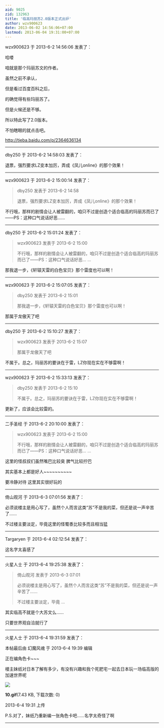 ```yaml
---
aid: 9025
zid: 132963
title: '临高玛丽苏2.0版本正式出炉'
author: wzx900623
date: 2013-06-02 14:56:06+07:00
lastmod: 2013-06-04 19:31:00+07:00
---
```


wzx900623 于 2013-6-2 14:56:06 发表了：

哈喽

咱就是那个玛丽苏文的作者。

虽然之前不承认，

但是看过百度百科之后，

的确觉得有些玛丽苏了。

但是火候还是不够。

所以特此写了2.0版本。

不怕瞎眼的就点击吧。

http://tieba.baidu.com/p/2364636134

---------

dby250 于 2013-6-2 14:58:03 发表了：

退票，强烈要求LZ变本加厉，弄成《凤儿online》的那个效果！

---------

wzx900623 于 2013-6-2 15:00:14 发表了：

> dby250 发表于 2013-6-2 14:58
> 
> 退票，强烈要求LZ变本加厉，弄成《凤儿online》的那个效果！



不行哦，那样的剧情会让人被雷翻的，咱只不过是创造个适合临高的玛丽苏而已了——PS：这种口气说话好恶……

---------

dby250 于 2013-6-2 15:01:24 发表了：

> wzx900623 发表于 2013-6-2 15:00
> 
> 不行哦，那样的剧情会让人被雷翻的，咱只不过是创造个适合临高的玛丽苏而已了——PS：这种口气说话好恶… ...



那我退一步，《轩辕天雷的白色宝贝》那个雷度也可以啊！

---------

wzx900623 于 2013-6-2 15:07:05 发表了：

> dby250 发表于 2013-6-2 15:01
> 
> 那我退一步，《轩辕天雷的白色宝贝》那个雷度也可以啊！



那属于龙傲天了吧

---------

dby250 于 2013-6-2 15:10:27 发表了：

> wzx900623 发表于 2013-6-2 15:07
> 
> 那属于龙傲天了吧



不属于。总之，玛丽苏的要诀在于雷，LZ你现在实在不够雷啊！

---------

wzx900623 于 2013-6-2 15:33:13 发表了：

> dby250 发表于 2013-6-2 15:10
> 
> 不属于。总之，玛丽苏的要诀在于雷，LZ你现在实在不够雷啊！



更新了，应该会比较雷的。

---------

二手圣经 于 2013-6-2 20:10:00 发表了：

> wzx900623 发表于 2013-6-2 15:00
> 
> 不行哦，那样的剧情会让人被雷翻的，咱只不过是创造个适合临高的玛丽苏而已了——PS：这种口气说话好恶… ...



这里的怪叔叔们虽然嘴巴比较臭 脾气比较拧巴 

其实基本上都是好人~~~~~~~~~~

要冷静对待 这里其实很好玩的

---------

倚山观河 于 2013-6-3 07:01:56 发表了：

必须说楼主是用心写了，虽然个人而言这类“苏”不是我的菜，但还是说一声辛苦了……

不过楼主要淡定，毕竟这里的怪蜀黍比较多而且相当猛

---------

Targaryen 于 2013-6-4 02:12:54 发表了：

这名字太喜感了

---------

火星人士 于 2013-6-4 19:25:38 发表了：

> 倚山观河 发表于 2013-6-3 07:01
> 
> 必须说楼主是用心写了，虽然个人而言这类“苏”不是我的菜，但还是说一声辛苦了……
> 
> 不过楼主要淡定，毕竟 ...



其实临高不就是个大苏文么……

只要世界观自洽就行了

---------

火星人士 于 2013-6-4 19:31:59 发表了：

本帖最后由 幻魔风魂 于 2013-6-4 19:39 编辑 

正在编角色卡~~~

楼主妹纸对日本了解有多少，有没有兴趣和我个死肥宅一起去日本玩一场临高版的加速世界呢

![](https://cdn.jsdelivr.net/gh/lzjluzijie/beichao@main/img/193155ti20s4jvqjsjy11v.gif)



**10.gif**(7.43 KB, 下载次数: 0)



2013-6-4 19:31 上传



P.S.对了，妹纸乃重新编一张角色卡吧……名字太奇怪了啊

---------

